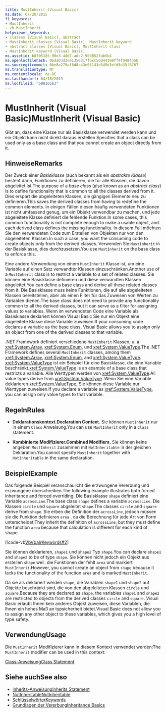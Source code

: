 ```yaml
---
title: MustInherit (Visual Basic)
ms.date: 07/20/2015
f1_keywords:
- MustInherit
- vb.MustInherit
helpviewer_keywords:
- classes [Visual Basic], abstract
- MustInherit classes [Visual Basic], MustInherit keyword
- abstract classes [Visual Basic], MustInherit class
- MustInherit keyword [Visual Basic]
ms.assetid: b8f05185-90e3-4dd7-adc2-90d852fab5b4
ms.openlocfilehash: 0bda03d3c01356317fbcc56d44199ff4f9484b5b
ms.sourcegitcommit: 0be8a279af6d8a43e03141e349d3efd5d35f8767
ms.translationtype: MT
ms.contentlocale: de-DE
ms.lasthandoff: 04/18/2019
ms.locfileid: "58816563"
---
```

# <a name="mustinherit-visual-basic"></a><span data-ttu-id="6aa3e-102">MustInherit (Visual Basic)</span><span class="sxs-lookup"><span data-stu-id="6aa3e-102">MustInherit (Visual Basic)</span></span>
<span data-ttu-id="6aa3e-103">Gibt an, dass eine Klasse nur als Basisklasse verwendet werden kann und ein Objekt kann nicht direkt daraus erstellen.</span><span class="sxs-lookup"><span data-stu-id="6aa3e-103">Specifies that a class can be used only as a base class and that you cannot create an object directly from it.</span></span>  
  
## <a name="remarks"></a><span data-ttu-id="6aa3e-104">Hinweise</span><span class="sxs-lookup"><span data-stu-id="6aa3e-104">Remarks</span></span>  
 <span data-ttu-id="6aa3e-105">Der Zweck einer *Basisklasse* (auch bekannt als ein *abstrakte Klasse*) besteht darin, Funktionen zu definieren, die für alle Klassen, die davon abgeleitet ist.</span><span class="sxs-lookup"><span data-stu-id="6aa3e-105">The purpose of a *base class* (also known as an *abstract class*) is to define functionality that is common to all the classes derived from it.</span></span> <span data-ttu-id="6aa3e-106">Dies erspart die abgeleiteten Klassen, die gängigen Elemente neu zu definieren.</span><span class="sxs-lookup"><span data-stu-id="6aa3e-106">This saves the derived classes from having to redefine the common elements.</span></span> <span data-ttu-id="6aa3e-107">In einigen Fällen diesen häufig verwendeten Funktionen ist nicht umfassend genug, um ein Objekt verwendbar zu machen, und jede abgeleitete Klasse definiert die fehlende Funktion.</span><span class="sxs-lookup"><span data-stu-id="6aa3e-107">In some cases, this common functionality is not complete enough to make a usable object, and each derived class defines the missing functionality.</span></span> <span data-ttu-id="6aa3e-108">In diesem Fall möchten Sie den verwendeten Code zum Erstellen von Objekten nur von den abgeleiteten Klassen.</span><span class="sxs-lookup"><span data-stu-id="6aa3e-108">In such a case, you want the consuming code to create objects only from the derived classes.</span></span> <span data-ttu-id="6aa3e-109">Verwenden Sie `MustInherit` in der Basisklasse, dies durchzusetzen.</span><span class="sxs-lookup"><span data-stu-id="6aa3e-109">You use `MustInherit` on the base class to enforce this.</span></span>  
  
 <span data-ttu-id="6aa3e-110">Eine andere Verwendung von einem `MustInherit` Klasse ist, um eine Variable auf einen Satz verwandter Klassen einzuschränken.</span><span class="sxs-lookup"><span data-stu-id="6aa3e-110">Another use of a `MustInherit` class is to restrict a variable to a set of related classes.</span></span> <span data-ttu-id="6aa3e-111">Sie können eine Basisklasse definieren und diese verwandten Klassen abgeleitet.</span><span class="sxs-lookup"><span data-stu-id="6aa3e-111">You can define a base class and derive all these related classes from it.</span></span> <span data-ttu-id="6aa3e-112">Die Basisklasse muss keine Funktionen, die auf alle abgeleiteten Klassen bereitstellen, aber als einen Filter für das Zuweisen von Werten zu Variablen dienen.</span><span class="sxs-lookup"><span data-stu-id="6aa3e-112">The base class does not need to provide any functionality common to all the derived classes, but it can serve as a filter for assigning values to variables.</span></span> <span data-ttu-id="6aa3e-113">Wenn im verwendeten Code eine Variable als Basisklasse deklariert können Visual Basic Sie nur ein Objekt eine abgeleitete Klasse diese Variable zuweisen.</span><span class="sxs-lookup"><span data-stu-id="6aa3e-113">If your consuming code declares a variable as the base class, Visual Basic allows you to assign only an object from one of the derived classes to that variable.</span></span>  
  
 <span data-ttu-id="6aa3e-114">.NET Framework definiert verschiedene `MustInherit` Klassen, u. a. <xref:System.Array>, <xref:System.Enum>, und <xref:System.ValueType>.</span><span class="sxs-lookup"><span data-stu-id="6aa3e-114">The .NET Framework defines several `MustInherit` classes, among them <xref:System.Array>, <xref:System.Enum>, and <xref:System.ValueType>.</span></span> <span data-ttu-id="6aa3e-115"><xref:System.ValueType> ist ein Beispiel für eine Basisklasse, die eine Variable beschränkt.</span><span class="sxs-lookup"><span data-stu-id="6aa3e-115"><xref:System.ValueType> is an example of a base class that restricts a variable.</span></span> <span data-ttu-id="6aa3e-116">Alle Werttypen werden von <xref:System.ValueType>.</span><span class="sxs-lookup"><span data-stu-id="6aa3e-116">All value types derive from <xref:System.ValueType>.</span></span> <span data-ttu-id="6aa3e-117">Wenn Sie eine Variable deklarieren <xref:System.ValueType>, Sie können diese Variable nur Werttypen zuweisen.</span><span class="sxs-lookup"><span data-stu-id="6aa3e-117">If you declare a variable as <xref:System.ValueType>, you can assign only value types to that variable.</span></span>  
  
## <a name="rules"></a><span data-ttu-id="6aa3e-118">Regeln</span><span class="sxs-lookup"><span data-stu-id="6aa3e-118">Rules</span></span>  
  
-   <span data-ttu-id="6aa3e-119">**Deklarationskontext.**</span><span class="sxs-lookup"><span data-stu-id="6aa3e-119">**Declaration Context.**</span></span> <span data-ttu-id="6aa3e-120">Sie können `MustInherit` nur in einem `Class` Anweisung.</span><span class="sxs-lookup"><span data-stu-id="6aa3e-120">You can use `MustInherit` only in a `Class` statement.</span></span>  
  
-   <span data-ttu-id="6aa3e-121">**Kombinierte Modifizierer.**</span><span class="sxs-lookup"><span data-stu-id="6aa3e-121">**Combined Modifiers.**</span></span> <span data-ttu-id="6aa3e-122">Sie können keine angeben `MustInherit` zusammen mit `NotInheritable` in der gleichen Deklaration.</span><span class="sxs-lookup"><span data-stu-id="6aa3e-122">You cannot specify `MustInherit` together with `NotInheritable` in the same declaration.</span></span>  
  
## <a name="example"></a><span data-ttu-id="6aa3e-123">Beispiel</span><span class="sxs-lookup"><span data-stu-id="6aa3e-123">Example</span></span>  
 <span data-ttu-id="6aa3e-124">Das folgende Beispiel veranschaulicht die erzwungene Vererbung und erzwungene überschreiben.</span><span class="sxs-lookup"><span data-stu-id="6aa3e-124">The following example illustrates both forced inheritance and forced overriding.</span></span> <span data-ttu-id="6aa3e-125">Die Basisklasse `shape` definiert eine Variable `acrossLine`.</span><span class="sxs-lookup"><span data-stu-id="6aa3e-125">The base class `shape` defines a variable `acrossLine`.</span></span> <span data-ttu-id="6aa3e-126">Die Klassen `circle` und `square` abgeleitet `shape`.</span><span class="sxs-lookup"><span data-stu-id="6aa3e-126">The classes `circle` and `square` derive from `shape`.</span></span> <span data-ttu-id="6aa3e-127">Sie erben die Definition der `acrossLine`, jedoch müssen sie die Funktion definieren `area` , da die Berechnung für jede Art von Form unterscheidet.</span><span class="sxs-lookup"><span data-stu-id="6aa3e-127">They inherit the definition of `acrossLine`, but they must define the function `area` because that calculation is different for each kind of shape.</span></span>  
  
 [!code-vb[VbVbalrKeywords#2](~/samples/snippets/visualbasic/VS_Snippets_VBCSharp/VbVbalrKeywords/VB/Class1.vb#2)]  
  
 <span data-ttu-id="6aa3e-128">Sie können deklarieren, `shape1` und `shape2` Typ `shape`.</span><span class="sxs-lookup"><span data-stu-id="6aa3e-128">You can declare `shape1` and `shape2` to be of type `shape`.</span></span> <span data-ttu-id="6aa3e-129">Sie können nicht jedoch ein Objekt aus erstellen `shape` weil. die Funktionen der fehlt `area` und markiert `MustInherit`.</span><span class="sxs-lookup"><span data-stu-id="6aa3e-129">However, you cannot create an object from `shape` because it lacks the functionality of the function `area` and is marked `MustInherit`.</span></span>  
  
 <span data-ttu-id="6aa3e-130">Da sie als deklariert werden `shape`, die Variablen `shape1` und `shape2` auf Objekte beschränkt sind, die von den abgeleiteten Klassen `circle` und `square`.</span><span class="sxs-lookup"><span data-stu-id="6aa3e-130">Because they are declared as `shape`, the variables `shape1` and `shape2` are restricted to objects from the derived classes `circle` and `square`.</span></span> <span data-ttu-id="6aa3e-131">Visual Basic erlaubt Ihnen kein anderes Objekt zuweisen, diese Variablen, die Ihnen ein hohes Maß an typsicherheit bietet.</span><span class="sxs-lookup"><span data-stu-id="6aa3e-131">Visual Basic does not allow you to assign any other object to these variables, which gives you a high level of type safety.</span></span>  
  
## <a name="usage"></a><span data-ttu-id="6aa3e-132">Verwendung</span><span class="sxs-lookup"><span data-stu-id="6aa3e-132">Usage</span></span>  
 <span data-ttu-id="6aa3e-133">Die `MustInherit` Modifizierer kann in diesem Kontext verwendet werden:</span><span class="sxs-lookup"><span data-stu-id="6aa3e-133">The `MustInherit` modifier can be used in this context:</span></span>  
  
 [<span data-ttu-id="6aa3e-134">Class-Anweisung</span><span class="sxs-lookup"><span data-stu-id="6aa3e-134">Class Statement</span></span>](../../../visual-basic/language-reference/statements/class-statement.md)  
  
## <a name="see-also"></a><span data-ttu-id="6aa3e-135">Siehe auch</span><span class="sxs-lookup"><span data-stu-id="6aa3e-135">See also</span></span>

- [<span data-ttu-id="6aa3e-136">Inherits-Anweisung</span><span class="sxs-lookup"><span data-stu-id="6aa3e-136">Inherits Statement</span></span>](../../../visual-basic/language-reference/statements/inherits-statement.md)
- [<span data-ttu-id="6aa3e-137">NotInheritable</span><span class="sxs-lookup"><span data-stu-id="6aa3e-137">NotInheritable</span></span>](../../../visual-basic/language-reference/modifiers/notinheritable.md)
- [<span data-ttu-id="6aa3e-138">Schlüsselwörter</span><span class="sxs-lookup"><span data-stu-id="6aa3e-138">Keywords</span></span>](../../../visual-basic/language-reference/keywords/index.md)
- [<span data-ttu-id="6aa3e-139">Grundlagen der Vererbung</span><span class="sxs-lookup"><span data-stu-id="6aa3e-139">Inheritance Basics</span></span>](../../../visual-basic/programming-guide/language-features/objects-and-classes/inheritance-basics.md)
